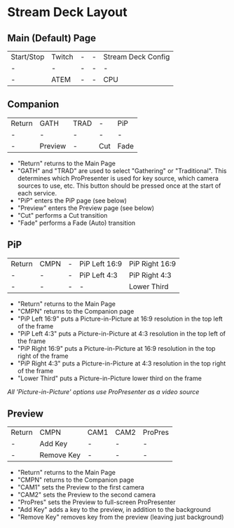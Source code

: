 # Stream Deck Layout

Main (Default) Page
-------------------
| | | | | |
|-|-|-|-|-|
|Start/Stop | Twitch | - | - | Stream Deck Config |
| - | - | - | - | - |
| - | ATEM | - | - | CPU |

Companion
-------------------
| | | | | |
|-|-|-|-|-|
| Return | GATH | TRAD | - | PiP |
| - | - | - | - | - |
| - | Preview | - | Cut | Fade |

 - "Return" returns to the Main Page
 - "GATH" and "TRAD" are used to select "Gathering" or "Traditional". This determines which ProPresenter is used for key source, which camera sources to use, etc. This button should be pressed once at the start of each service.
 - "PiP" enters the PiP page (see below)
 - "Preview" enters the Preview page (see below)
 - "Cut" performs a Cut transition
 - "Fade" performs a Fade (Auto) transition

PiP
-------------------
| | | | | |
|-|-|-|-|-|
| Return | CMPN | - | PiP Left 16:9 | PiP Right 16:9 |
| - | - | - | PiP Left 4:3 | PiP Right 4:3 |
| - | - | - | - | Lower Third |

- "Return" returns to the Main Page
- "CMPN" returns to the Companion page
- "PiP Left 16:9" puts a Picture-in-Picture at 16:9 resolution in the top left of the frame
- "PiP Left 4:3" puts a Picture-in-Picture at 4:3 resolution in the top left of the frame
- "PiP Right 16:9" puts a Picture-in-Picture at 16:9 resolution in the top right of the frame
- "PiP Right 4:3" puts a Picture-in-Picture at 4:3 resolution in the top right of the frame
- "Lower Third" puts a Picture-in-Picture lower third on the frame

*All 'Picture-in-Picture' options use ProPresenter as a video source*

Preview
-------------------
| | | | | |
|-|-|-|-|-|
| Return | CMPN | CAM1 | CAM2 | ProPres |
| - | Add Key | - | - | - |
| - | Remove Key | - | - | - |

- "Return" returns to the Main Page
- "CMPN" returns to the Companion page
- "CAM1" sets the Preview to the first camera
- "CAM2" sets the Preview to the second camera
- "ProPres" sets the Preview to full-screen ProPresenter
- "Add Key" adds a key to the preview, in addition to the background
- "Remove Key" removes key from the preview (leaving just background)